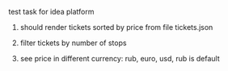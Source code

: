 test task for idea platform


1. should render tickets sorted by price from file tickets.json

2. filter tickets by number of stops

3. see price in different currency: rub, euro, usd, rub is default

